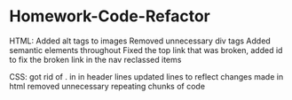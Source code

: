 # Homework-Code-Refactor
HTML:
Added alt tags to images
Removed unnecessary div tags
Added semantic elements throughout
Fixed the top link that was broken, added id to fix the broken link in the nav 
reclassed items 

CSS:
got rid of . in in header lines
updated lines to reflect changes made in html
removed unnecessary repeating chunks of code




